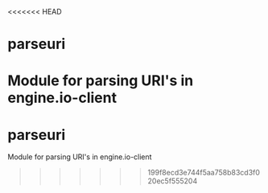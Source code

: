 <<<<<<< HEAD
# parseuri
Module for parsing URI's in engine.io-client
=======
# parseuri
Module for parsing URI's in engine.io-client
>>>>>>> 199f8ecd3e744f5aa758b83cd3f020ec5f555204
